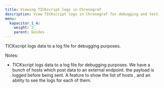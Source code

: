 ```yaml
---
title: Viewing TICKscript logs in Chronograf
description: View TICKscript logs in Chronograf for debugging and testing
menu:
  kapacitor_1_4:
    weight: 2
    parent: Guides
---
```


TICKscript logs data to a log file for debugging purposes.

Notes:

* TICKscript logs data to a log file for debugging purposes. We have a bunch of hosts which post data to an external endpoint. the payload is logged before being sent.
A feature to show the list of hosts , and an ability to see the logs for each of them.
